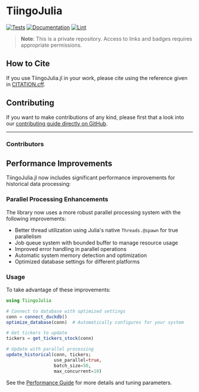 # TiingoJulia

<!-- For private repos, use shields.io with authentication -->
[![Tests](https://img.shields.io/github/actions/workflow/status/10kpw/TiingoJulia/Test.yml?branch=main&label=Tests)](https://github.com/10kpw/TiingoJulia/actions)
[![Documentation](https://img.shields.io/github/actions/workflow/status/10kpw/TiingoJulia/Docs.yml?branch=main&label=Docs)](https://10kpw.github.io/TiingoJulia/dev)
[![Lint](https://img.shields.io/github/actions/workflow/status/10kpw/TiingoJulia/Lint.yml?branch=main&label=Lint)](https://github.com/10kpw/TiingoJulia/actions)

<!-- Add note about private repository -->
> **Note**: This is a private repository. Access to links and badges requires appropriate permissions.

## How to Cite

If you use TiingoJulia.jl in your work, please cite using the reference given in [CITATION.cff](https://github.com/10kpw/TiingoJulia/blob/main/CITATION.cff).


## Contributing

If you want to make contributions of any kind, please first that a look into our [contributing guide directly on GitHub](docs/src/90-contributing.md).


---

### Contributors

<!-- ALL-CONTRIBUTORS-LIST:START - Do not remove or modify this section -->
<!-- prettier-ignore-start -->
<!-- markdownlint-disable -->

<!-- markdownlint-restore -->
<!-- prettier-ignore-end -->

<!-- ALL-CONTRIBUTORS-LIST:END -->

## Performance Improvements

TiingoJulia.jl now includes significant performance improvements for historical data processing:

### Parallel Processing Enhancements

The library now uses a more robust parallel processing system with the following improvements:

- Better thread utilization using Julia's native `Threads.@spawn` for true parallelism
- Job queue system with bounded buffer to manage resource usage
- Improved error handling in parallel operations
- Automatic system memory detection and optimization
- Optimized database settings for different platforms

### Usage

To take advantage of these improvements:

```julia
using TiingoJulia

# Connect to database with optimized settings
conn = connect_duckdb()
optimize_database(conn)  # Automatically configures for your system

# Get tickers to update
tickers = get_tickers_stock(conn)

# Update with parallel processing
update_historical(conn, tickers;
                  use_parallel=true,
                  batch_size=50,
                  max_concurrent=10)
```

See the [Performance Guide](PERFORMANCE.md) for more details and tuning parameters.

